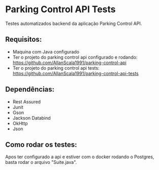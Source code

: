 # Parking Control API Tests
Testes automatizados backend da aplicação Parking Control API.

## Requisitos:
- Maquina com Java configurado
- Ter o projeto do parking control api configurado e rodando: https://github.com/AllanScala1991/parking-control-api
- Ter o projeto do parking control api tests: https://github.com/AllanScala1991/parking-control-api-tests

## Dependências:
- Rest Assured
- Junit
- Gson
- Jackson Databind
- OkHttp
- Json

## Como rodar os testes:
Apos ter configurado a api e estiver com o docker rodando o Postgres, basta rodar o arquivo "Suite.java".
